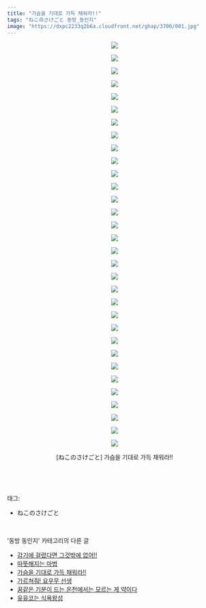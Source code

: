 ```yaml
---
title: "가슴을 기대로 가득 채워라!!"
tags: "ねこのさけごと 동방_동인지"
image: "https://dxpc2233q2b6a.cloudfront.net/ghap/3700/001.jpg"
---
```

<div class="article">
<p style="text-align: center; clear: none; float: none;"><img src="{{ site.imgserver3 }}/ghap/3700/001.jpg"/></p>
<p style="text-align: center; clear: none; float: none;"><img src="{{ site.imgserver3 }}/ghap/3700/002.jpg"/></p>
<p style="text-align: center; clear: none; float: none;"><img src="{{ site.imgserver3 }}/ghap/3700/003.jpg"/></p>
<p style="text-align: center; clear: none; float: none;"><img src="{{ site.imgserver3 }}/ghap/3700/004.jpg"/></p>
<p style="text-align: center; clear: none; float: none;"><img src="{{ site.imgserver3 }}/ghap/3700/005.jpg"/></p>
<p style="text-align: center; clear: none; float: none;"><img src="{{ site.imgserver3 }}/ghap/3700/006.jpg"/></p>
<p style="text-align: center; clear: none; float: none;"><img src="{{ site.imgserver3 }}/ghap/3700/007.jpg"/></p>
<p style="text-align: center; clear: none; float: none;"><img src="{{ site.imgserver3 }}/ghap/3700/008.jpg"/></p>
<p style="text-align: center; clear: none; float: none;"><img src="{{ site.imgserver3 }}/ghap/3700/009.jpg"/></p>
<p style="text-align: center; clear: none; float: none;"><img src="{{ site.imgserver3 }}/ghap/3700/010.jpg"/></p>
<p style="text-align: center; clear: none; float: none;"><img src="{{ site.imgserver3 }}/ghap/3700/011.jpg"/></p>
<p style="text-align: center; clear: none; float: none;"><img src="{{ site.imgserver3 }}/ghap/3700/012.jpg"/></p>
<p style="text-align: center; clear: none; float: none;"><img src="{{ site.imgserver3 }}/ghap/3700/013.jpg"/></p>
<p style="text-align: center; clear: none; float: none;"><img src="{{ site.imgserver3 }}/ghap/3700/014.jpg"/></p>
<p style="text-align: center; clear: none; float: none;"><img src="{{ site.imgserver3 }}/ghap/3700/015.jpg"/></p>
<p style="text-align: center; clear: none; float: none;"><img src="{{ site.imgserver3 }}/ghap/3700/016.jpg"/></p>
<p style="text-align: center; clear: none; float: none;"><img src="{{ site.imgserver3 }}/ghap/3700/017.jpg"/></p>
<p style="text-align: center; clear: none; float: none;"><img src="{{ site.imgserver3 }}/ghap/3700/018.jpg"/></p>
<p style="text-align: center; clear: none; float: none;"><img src="{{ site.imgserver3 }}/ghap/3700/019.jpg"/></p>
<p style="text-align: center; clear: none; float: none;"><img src="{{ site.imgserver3 }}/ghap/3700/020.jpg"/></p>
<p style="text-align: center; clear: none; float: none;"><img src="{{ site.imgserver3 }}/ghap/3700/021.jpg"/></p>
<p style="text-align: center; clear: none; float: none;"><img src="{{ site.imgserver3 }}/ghap/3700/022.jpg"/></p>
<p style="text-align: center; clear: none; float: none;"><img src="{{ site.imgserver3 }}/ghap/3700/023.jpg"/></p>
<p style="text-align: center; clear: none; float: none;"><img src="{{ site.imgserver3 }}/ghap/3700/024.jpg"/></p>
<p style="text-align: center; clear: none; float: none;"><img src="{{ site.imgserver3 }}/ghap/3700/025.jpg"/></p>
<p style="text-align: center; clear: none; float: none;"><img src="{{ site.imgserver3 }}/ghap/3700/026.jpg"/></p>
<p style="text-align: center; clear: none; float: none;"><img src="{{ site.imgserver3 }}/ghap/3700/027.jpg"/></p>
<p style="text-align: center; clear: none; float: none;"><img src="{{ site.imgserver3 }}/ghap/3700/028.jpg"/></p>
<p style="text-align: center; clear: none; float: none;"><img src="{{ site.imgserver3 }}/ghap/3700/029.jpg"/></p>
<p style="text-align: center; clear: none; float: none;"><img src="{{ site.imgserver3 }}/ghap/3700/030.jpg"/></p>
<p style="text-align: center; clear: none; float: none;"><img src="{{ site.imgserver3 }}/ghap/3700/031.jpg"/></p>
<p style="text-align: center; clear: none; float: none;"><img src="{{ site.imgserver3 }}/ghap/3700/032.jpg"/></p>
<p style="text-align: center; clear: none; float: none;">[ねこのさけごと] 가슴을 기대로 가득 채워라!!</p>
<p><br/></p>
</div><br/>
<div class="tagTrail">
<p>태그: </p>
<ul>
<li>ねこのさけごと</li>
</ul>
</div><br/>
<div class="another">
<p>'동방 동인지' 카테고리의 다른 글</p>
<ul>
<li><a href="/ghap_3702">감기에 걸렸다면 그것밖에 없어!!</a></li>
<li><a href="/ghap_3701">따뜻해지는 마법</a></li>
<li><a href="/ghap_3700">가슴을 기대로 가득 채워라!!</a></li>
<li><a href="/ghap_3699">가르쳐줘! 요우무 선생</a></li>
<li><a href="/ghap_3698">꿈같은 기분이 드는 온천에서는 모르는 게 약이다</a></li>
<li><a href="/ghap_3697">유유코는 식욕왕성</a></li>
</ul>
</div><br/>
<div class="cb_module cb_fluid">
<div class="cb_wrt cb_profile">
</div><!-- commentList close -->
</div><br/>
